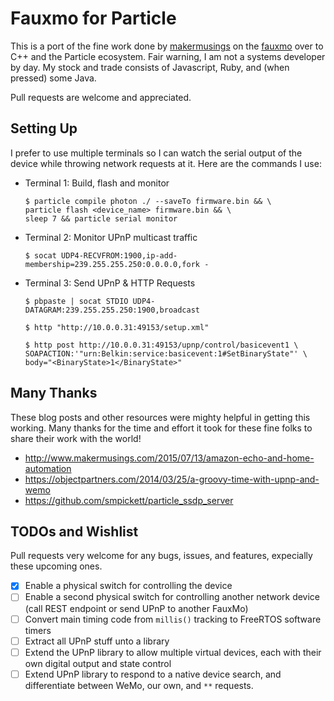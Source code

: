 Fauxmo for Particle
===================

This is a port of the fine work done by [makermusings][] on the [fauxmo][] over to C++ and the Particle ecosystem. Fair warning, I am not a systems developer by day. My stock and trade consists of Javascript, Ruby, and (when pressed) some Java.

Pull requests are welcome and appreciated.

[makermusings]: https://github.com/makermusings
[fauxmo]: https://github.com/makermusings/fauxmo

Setting Up
----------

I prefer to use multiple terminals so I can watch the serial output of the device while throwing network requests at it. Here are the commands I use:

* Terminal 1: Build, flash and monitor
  ```
  $ particle compile photon ./ --saveTo firmware.bin && \
  particle flash <device_name> firmware.bin && \
  sleep 7 && particle serial monitor
  ```

* Terminal 2: Monitor UPnP multicast traffic
  ```
  $ socat UDP4-RECVFROM:1900,ip-add-membership=239.255.255.250:0.0.0.0,fork -
  ```

* Terminal 3: Send UPnP & HTTP Requests
  ```
  $ pbpaste | socat STDIO UDP4-DATAGRAM:239.255.255.250:1900,broadcast
  ```
  ```
  $ http "http://10.0.0.31:49153/setup.xml"
  ```
  ```
  $ http post http://10.0.0.31:49153/upnp/control/basicevent1 \
  SOAPACTION:'"urn:Belkin:service:basicevent:1#SetBinaryState"' \
  body="<BinaryState>1</BinaryState>"
  ```


Many Thanks
-----------

These blog posts and other resources were mighty helpful in getting this working. Many thanks for the time and effort it took for these fine folks to share their work with the world!

- http://www.makermusings.com/2015/07/13/amazon-echo-and-home-automation
- https://objectpartners.com/2014/03/25/a-groovy-time-with-upnp-and-wemo
- https://github.com/smpickett/particle_ssdp_server


TODOs and Wishlist
------------------

Pull requests very welcome for any bugs, issues, and features, expecially these upcoming ones.

- [x] Enable a physical switch for controlling the device
- [ ] Enable a second physical switch for controlling another network device (call REST endpoint or send UPnP to another FauxMo)
- [ ] Convert main timing code from `millis()` tracking to FreeRTOS software timers
- [ ] Extract all UPnP stuff unto a library
- [ ] Extend the UPnP library to allow multiple virtual devices, each with their own digital output and state control
- [ ] Extend UPnP library to respond to a native device search, and differentiate between WeMo, our own, and `**` requests.
